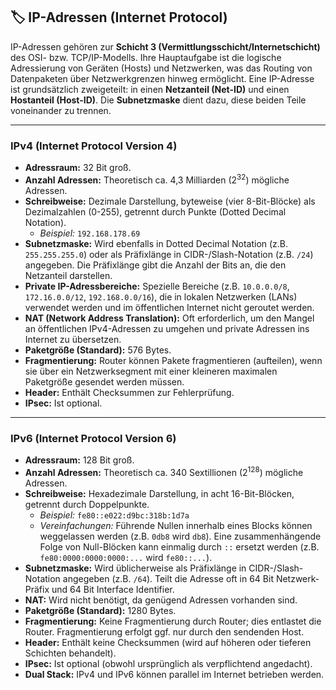 
## 🏷️ IP-Adressen (Internet Protocol)

IP-Adressen gehören zur **Schicht 3 (Vermittlungsschicht/Internetschicht)** des OSI- bzw. TCP/IP-Modells. Ihre Hauptaufgabe ist die logische Adressierung von Geräten (Hosts) und Netzwerken, was das Routing von Datenpaketen über Netzwerkgrenzen hinweg ermöglicht. Eine IP-Adresse ist grundsätzlich zweigeteilt: in einen **Netzanteil (Net-ID)** und einen **Hostanteil (Host-ID)**. Die **Subnetzmaske** dient dazu, diese beiden Teile voneinander zu trennen.

---

### IPv4 (Internet Protocol Version 4)

* **Adressraum:** 32 Bit groß.
* **Anzahl Adressen:** Theoretisch ca. 4,3 Milliarden ($2^{32}$) mögliche Adressen.
* **Schreibweise:** Dezimale Darstellung, byteweise (vier 8-Bit-Blöcke) als Dezimalzahlen (0-255), getrennt durch Punkte (Dotted Decimal Notation).
    * *Beispiel:* `192.168.178.69`
* **Subnetzmaske:** Wird ebenfalls in Dotted Decimal Notation (z.B. `255.255.255.0`) oder als Präfixlänge in CIDR-/Slash-Notation (z.B. `/24`) angegeben. Die Präfixlänge gibt die Anzahl der Bits an, die den Netzanteil darstellen.
* **Private IP-Adressbereiche:** Spezielle Bereiche (z.B. `10.0.0.0/8`, `172.16.0.0/12`, `192.168.0.0/16`), die in lokalen Netzwerken (LANs) verwendet werden und im öffentlichen Internet nicht geroutet werden.
* **NAT (Network Address Translation):** Oft erforderlich, um den Mangel an öffentlichen IPv4-Adressen zu umgehen und private Adressen ins Internet zu übersetzen.
* **Paketgröße (Standard):** 576 Bytes.
* **Fragmentierung:** Router können Pakete fragmentieren (aufteilen), wenn sie über ein Netzwerksegment mit einer kleineren maximalen Paketgröße gesendet werden müssen.
* **Header:** Enthält Checksummen zur Fehlerprüfung.
* **IPsec:** Ist optional.

---

### IPv6 (Internet Protocol Version 6)

* **Adressraum:** 128 Bit groß.
* **Anzahl Adressen:** Theoretisch ca. 340 Sextillionen ($2^{128}$) mögliche Adressen.
* **Schreibweise:** Hexadezimale Darstellung, in acht 16-Bit-Blöcken, getrennt durch Doppelpunkte.
    * *Beispiel:* `fe80::e022:d9bc:318b:1d7a`
    * *Vereinfachungen:* Führende Nullen innerhalb eines Blocks können weggelassen werden (z.B. `0db8` wird `db8`). Eine zusammenhängende Folge von Null-Blöcken kann einmalig durch `::` ersetzt werden (z.B. `fe80:0000:0000:0000:...` wird `fe80::...`).
* **Subnetzmaske:** Wird üblicherweise als Präfixlänge in CIDR-/Slash-Notation angegeben (z.B. `/64`). Teilt die Adresse oft in 64 Bit Netzwerk-Präfix und 64 Bit Interface Identifier.
* **NAT:** Wird nicht benötigt, da genügend Adressen vorhanden sind.
* **Paketgröße (Standard):** 1280 Bytes.
* **Fragmentierung:** Keine Fragmentierung durch Router; dies entlastet die Router. Fragmentierung erfolgt ggf. nur durch den sendenden Host.
* **Header:** Enthält keine Checksummen (wird auf höheren oder tieferen Schichten behandelt).
* **IPsec:** Ist optional (obwohl ursprünglich als verpflichtend angedacht).
* **Dual Stack:** IPv4 und IPv6 können parallel im Internet betrieben werden.

